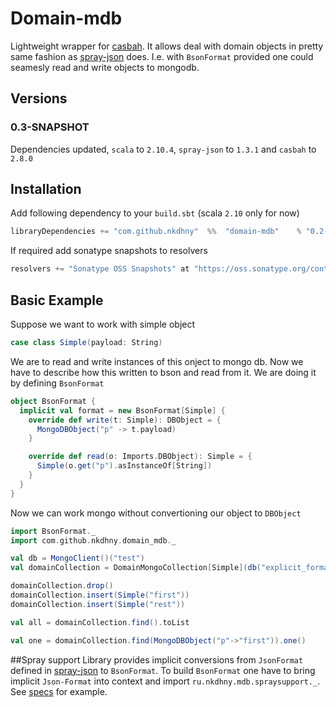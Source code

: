 # Domain-mdb

Lightweight wrapper for [casbah](https://github.com/nkdhny/domain-mdb.git). It allows deal with domain objects in pretty same fashion as [spray-json](https://github.com/spray/spray-json) does.
I.e. with `BsonFormat` provided one could seamesly read and write objects to mongodb.

## Versions

### 0.3-SNAPSHOT

Dependencies updated, `scala` to `2.10.4`, `spray-json` to `1.3.1` and `casbah` to `2.8.0`

## Installation

Add following dependency to your `build.sbt` (scala `2.10` only for now)

```scala
libraryDependencies += "com.github.nkdhny"  %%  "domain-mdb"    % "0.2-SNAPSHOT"
```

If required add sonatype snapshots to resolvers

```scala
resolvers += "Sonatype OSS Snapshots" at "https://oss.sonatype.org/content/repositories/snapshots"
```

## Basic Example

Suppose we want to work  with simple object
```scala
case class Simple(payload: String)
```
We are to read and write instances of this onject to mongo db. Now we have to describe how this written to bson and read from it. We are doing it by  defining `BsonFormat`

```scala
object BsonFormat {
  implicit val format = new BsonFormat[Simple] {
	override def write(t: Simple): DBObject = {
	  MongoDBObject("p" -> t.payload)
	}

	override def read(o: Imports.DBObject): Simple = {
	  Simple(o.get("p").asInstanceOf[String])
	}
  }
}
```

Now we can work mongo without convertioning our object to `DBObject`

```scala
import BsonFormat._
import com.github.nkdhny.domain_mdb._ 

val db = MongoClient()("test")
val domainCollection = DomainMongoCollection[Simple](db("explicit_format"))

domainCollection.drop()
domainCollection.insert(Simple("first"))
domainCollection.insert(Simple("rest"))

val all = domainCollection.find().toList

val one = domainCollection.find(MongoDBObject("p"->"first")).one()
```

##Spray support
Library provides implicit conversions from `JsonFormat` defined in [spray-json](https://github.com/spray/spray-json) to `BsonFormat`. 
To build `BsonFormat` one have to bring implicit `Json-Format` into context and import `ru.nkdhny.mdb.spraysupport._`. See [specs](./src/test/scala/ru/nkdhny/mdb/DomainMongoCollectionTest.scala) for example.
